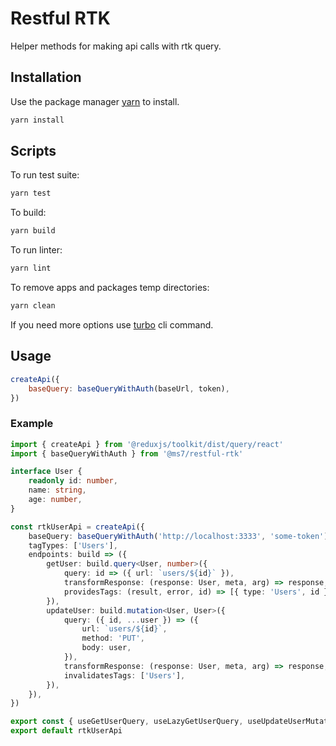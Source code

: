 # Restful RTK

Helper methods for making api calls with rtk query.

## Installation

Use the package manager [yarn](https://classic.yarnpkg.com/en/docs/install#debian-stable) to install.

```bash
yarn install
```

## Scripts

To run test suite:
```bash
yarn test
```

To build:
```bash
yarn build
```

To run linter:
```bash
yarn lint
```

To remove apps and packages temp directories:
```bash
yarn clean
```

If you need more options use [turbo](https://turborepo.org/docs/core-concepts/filtering) cli command.

## Usage

```js
createApi({
    baseQuery: baseQueryWithAuth(baseUrl, token),
})
```

### Example

```ts
import { createApi } from '@reduxjs/toolkit/dist/query/react'
import { baseQueryWithAuth } from '@ms7/restful-rtk'

interface User {
    readonly id: number,
    name: string,
    age: number,
}

const rtkUserApi = createApi({
    baseQuery: baseQueryWithAuth('http://localhost:3333', 'some-token'),
    tagTypes: ['Users'],
    endpoints: build => ({
        getUser: build.query<User, number>({
            query: id => ({ url: `users/${id}` }),
            transformResponse: (response: User, meta, arg) => response,
            providesTags: (result, error, id) => [{ type: 'Users', id }],
        }),
        updateUser: build.mutation<User, User>({
            query: ({ id, ...user }) => ({
                url: `users/${id}`,
                method: 'PUT',
                body: user,
            }),
            transformResponse: (response: User, meta, arg) => response,
            invalidatesTags: ['Users'],
        }),
    }),
})

export const { useGetUserQuery, useLazyGetUserQuery, useUpdateUserMutation } = rtkUserApi
export default rtkUserApi
```
